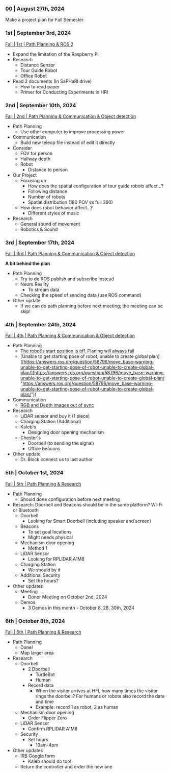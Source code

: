 
### 00 | August 27th, 2024

Make a project plan for Fall Semester.


### 1st | September 3rd, 2024

[Fall | 1st | Path Planning & ROS 2](https://docs.google.com/presentation/d/1tCsQanxvls6BLPP_sbjQ3Q1yQnOed9yRa5Zvo4SLzBg/edit?usp=sharing)

- Expand the limitation of the Raspberry Pi
- Research
	- Distance Sensor
	- Tour Guide Robot
	- Office Robot
- Read 2 documents (In SaPHaRI drive)
	- How to read paper
	- Primer for Conducting Experiments in HRI


### 2nd | September 10th, 2024

[Fall | 2nd | Path Planning & Communication & Object detection](https://docs.google.com/presentation/d/1vddYcBRm07Pz5tnCfKBQbD0pOc2AUjzkZXdTrmfxIQo/edit?usp=sharing)

- Path Planning
	- Use other computer to improve processing power
- Communication
	- Build new teleop file instead of edit it directly
- Consider
	- FOV for person
	- Hallway depth
	- Robot
		- Distance to person
- Our Project
	- Focusing on
		- How does the spatial configuration of tour guide robots affect...?
		- Following distance
		- Number of robots
		- Spatial distribution (180 POV vs full 360)
	- How does robot behavior affect...?
		- Different styles of music
- Research
	- General sound of movement
	- Robotics & Sound


### 3rd | September 17th, 2024

[Fall | 3rd | Path Planning & Communication & Object detection](https://docs.google.com/presentation/d/1A3duBmiX7N_WEsW9-zB4yRWIrXyZTolwiHceXCRLpRA/edit?usp=sharing)

**A bit behind the plan** 
- Path Planning
	- Try to do ROS publish and subscribe instead
	- Neuro Reality
		- To stream data
	- Checking the speed of sending data (use ROS command)
- Other update
	- If we can do path planning before next meeting; the meeting can be skip!


### 4th | September 24th, 2024

[Fall | 4th | Path Planning & Communication & Object detection](https://docs.google.com/presentation/d/1gl0PDvwv_8z4YSAAstxr5Q-XXCOAMZjoCHSpwODfhQE/edit?usp=share_link)

- Path Planning
	- [The robot's start position is off. Planing will always fail](https://robotics.stackexchange.com/questions/102710/noetic-rtabmap-move-basei-cannot-resolve-the-error-the-robots-start-positi)
	- [Unable to get starting pose of robot, unable to create global plan]([https://answers.ros.org/question/58796/move_base-warning-unable-to-get-starting-pose-of-robot-unable-to-create-global-plan/](https://answers.ros.org/question/58796/move_base-warning-unable-to-get-starting-pose-of-robot-unable-to-create-global-plan/ "https://answers.ros.org/question/58796/move_base-warning-unable-to-get-starting-pose-of-robot-unable-to-create-global-plan/"))
- Communication
	- [RGB and Depth images out of sync](https://answers.ros.org/question/46280/reg-subscribing-to-depth-and-rgb-image-at-the-same-time/)
- Research
	- LiDAR sensor and buy it (1 piece)
	- Charging Station (Additional)
	- Kaleb's
		- Designing door opening mechanism
	- Chester's
		- Doorbell (to sending the signal)
		- Office beacons
- Other update
	- Dr. Block connect us to last author


### 5th | October 1st, 2024

[Fall | 5th | Path Planning & Research](https://docs.google.com/presentation/d/1R9HKMAPdzUN7GNVBjQcfk2W7qSU73n1ck9ft6LzE6Oc/edit?usp=sharing)

- Path Planning
	- Should done configuration before next meeting
- Research: Doorbell and Beacons should be in the same platform? Wi-Fi or Bluetooth
	- Doorbell
		- Looking for Smart Doorbell (including speaker and screen)
	- Beacons
		- To set goal locations
		- Might needs physical
	- Mechanism door opening
		- Method 1
	- LiDAR Sensor
		- Looking for RPLIDAR A1M8
	- Charging Station
		- We should by it
	- Additional Security
		- Set the hours?
- Other updates
	- Meeting
		- Donor Meeting on October 2nd, 2024
	- Demos
		- 3 Demos in this month - October 8, 28, 30th, 2024


### 6th | October 8th, 2024

[Fall | 6th | Path Planning & Research](https://docs.google.com/presentation/d/1KN8HEZ7Km-To96Fq2wMu-KL5QfT2asIITFljo7vklZU/edit?usp=sharing)

- Path Planning
	- Done!
	- Map larger area
- Research
	- Doorbell
		- 2 Doorbell
			- TurtleBot
			- Human
		- Record data
			- When the visitor arrives at HFI, how many times the visitor rings the doorbell? For humans or robots also record the date and time
			- Example: record 1 as robot, 2 as human
	- Mechanism door opening
		- Order Flipper Zero
	- LiDAR Sensor
		- Confirm RPLIDAR A1M8
	- Security
		- Set hours
			- 10am-4pm
- Other updates
	- IRB Google form
		- Kaleb should do too!
	- Return the controller and order the new one


